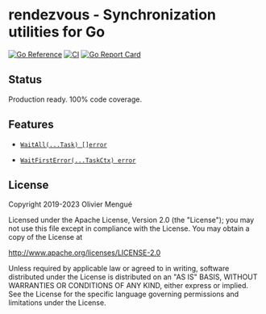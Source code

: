 # rendezvous - Synchronization utilities for Go

[![Go Reference](https://pkg.go.dev/badge/github.com/dolmen-go/rendezvous.svg)](https://pkg.go.dev/github.com/dolmen-go/rendezvous)
[![CI](https://github.com/dolmen-go/rendezvous/actions/workflows/go.yml/badge.svg)](https://github.com/dolmen-go/rendezvous/actions)
[![Go Report Card](https://goreportcard.com/badge/github.com/dolmen-go/rendezvous)](https://goreportcard.com/report/github.com/dolmen-go/rendezvous)

## Status

Production ready. 100% code coverage.

## Features

* [`WaitAll(...Task) []error`](https://pkg.go.dev/github.com/dolmen-go/rendezvous#WaitAll)

* [`WaitFirstError(...TaskCtx) error`](https://pkg.go.dev/github.com/dolmen-go/rendezvous#WaitFirstError)


## License

Copyright 2019-2023 Olivier Mengué

Licensed under the Apache License, Version 2.0 (the "License");
you may not use this file except in compliance with the License.
You may obtain a copy of the License at

   http://www.apache.org/licenses/LICENSE-2.0

Unless required by applicable law or agreed to in writing, software
distributed under the License is distributed on an "AS IS" BASIS,
WITHOUT WARRANTIES OR CONDITIONS OF ANY KIND, either express or implied.
See the License for the specific language governing permissions and
limitations under the License.